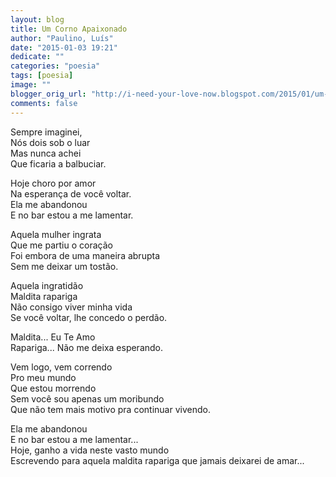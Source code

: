```yaml
---
layout: blog
title: Um Corno Apaixonado
author: "Paulino, Luís"
date: "2015-01-03 19:21"
dedicate: ""
categories: "poesia"
tags: [poesia]
image: ""
blogger_orig_url: "http://i-need-your-love-now.blogspot.com/2015/01/um-corno-apaixonado.html"
comments: false
---
```


Sempre imaginei,\
Nós dois sob o luar\
Mas nunca achei\
Que ficaria a balbuciar.

Hoje choro por amor\
Na esperança de você voltar.\
Ela me abandonou\
E no bar estou a me lamentar.

Aquela mulher ingrata\
Que me partiu o coração\
Foi embora de uma maneira abrupta\
Sem me deixar um tostão.

Aquela ingratidão\
Maldita rapariga\
Não consigo viver minha vida\
Se você voltar, lhe concedo o perdão.

Maldita... Eu Te Amo\
Rapariga... Não me deixa esperando.

Vem logo, vem correndo\
Pro meu mundo\
Que estou morrendo\
Sem você sou apenas um moribundo\
Que não tem mais motivo pra continuar vivendo.

Ela me abandonou\
E no bar estou a me lamentar...\
Hoje, ganho a vida neste vasto mundo\
Escrevendo para aquela maldita rapariga que jamais deixarei de amar...

